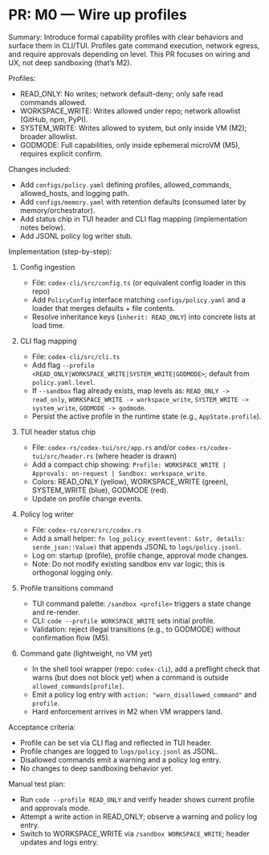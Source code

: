 # PR: M0 — Wire up profiles

Summary:
Introduce formal capability profiles with clear behaviors and surface them in CLI/TUI. Profiles gate command execution, network egress, and require approvals depending on level. This PR focuses on wiring and UX, not deep sandboxing (that’s M2).

Profiles:
- READ_ONLY: No writes; network default-deny; only safe read commands allowed.
- WORKSPACE_WRITE: Writes allowed under repo; network allowlist (GitHub, npm, PyPI).
- SYSTEM_WRITE: Writes allowed to system, but only inside VM (M2); broader allowlist.
- GODMODE: Full capabilities, only inside ephemeral microVM (M5), requires explicit confirm.

Changes included:
- Add `configs/policy.yaml` defining profiles, allowed_commands, allowed_hosts, and logging path.
- Add `configs/memory.yaml` with retention defaults (consumed later by memory/orchestrator).
- Add status chip in TUI header and CLI flag mapping (implementation notes below).
- Add JSONL policy log writer stub.

Implementation (step-by-step):
1) Config ingestion
   - File: `codex-cli/src/config.ts` (or equivalent config loader in this repo)
   - Add `PolicyConfig` interface matching `configs/policy.yaml` and a loader that merges defaults + file contents.
   - Resolve inheritance keys (`inherit: READ_ONLY`) into concrete lists at load time.

2) CLI flag mapping
   - File: `codex-cli/src/cli.ts`
   - Add flag `--profile <READ_ONLY|WORKSPACE_WRITE|SYSTEM_WRITE|GODMODE>`; default from `policy.yaml.level`.
   - If `--sandbox` flag already exists, map levels as: `READ_ONLY -> read_only`, `WORKSPACE_WRITE -> workspace_write`, `SYSTEM_WRITE -> system_write`, `GODMODE -> godmode`.
   - Persist the active profile in the runtime state (e.g., `AppState.profile`).

3) TUI header status chip
   - File: `codex-rs/codex-tui/src/app.rs` and/or `codex-rs/codex-tui/src/header.rs` (where header is drawn)
   - Add a compact chip showing: `Profile: WORKSPACE_WRITE | Approvals: on-request | Sandbox: workspace_write`.
   - Colors: READ_ONLY (yellow), WORKSPACE_WRITE (green), SYSTEM_WRITE (blue), GODMODE (red).
   - Update on profile change events.

4) Policy log writer
   - File: `codex-rs/core/src/codex.rs`
   - Add a small helper: `fn log_policy_event(event: &str, details: serde_json::Value)` that appends JSONL to `logs/policy.jsonl`.
   - Log on: startup (profile), profile change, approval mode changes.
   - Note: Do not modify existing sandbox env var logic; this is orthogonal logging only.

5) Profile transitions command
   - TUI command palette: `/sandbox <profile>` triggers a state change and re-render.
   - CLI: `code --profile WORKSPACE_WRITE` sets initial profile.
   - Validation: reject illegal transitions (e.g., to GODMODE) without confirmation flow (M5).

6) Command gate (lightweight, no VM yet)
   - In the shell tool wrapper (repo: `codex-cli`), add a preflight check that warns (but does not block yet) when a command is outside `allowed_commands[profile]`.
   - Emit a policy log entry with `action: "warn_disallowed_command"` and `profile`.
   - Hard enforcement arrives in M2 when VM wrappers land.

Acceptance criteria:
- Profile can be set via CLI flag and reflected in TUI header.
- Profile changes are logged to `logs/policy.jsonl` as JSONL.
- Disallowed commands emit a warning and a policy log entry.
- No changes to deep sandboxing behavior yet.

Manual test plan:
- Run `code --profile READ_ONLY` and verify header shows current profile and approvals mode.
- Attempt a write action in READ_ONLY; observe a warning and policy log entry.
- Switch to WORKSPACE_WRITE via `/sandbox WORKSPACE_WRITE`; header updates and logs entry.

